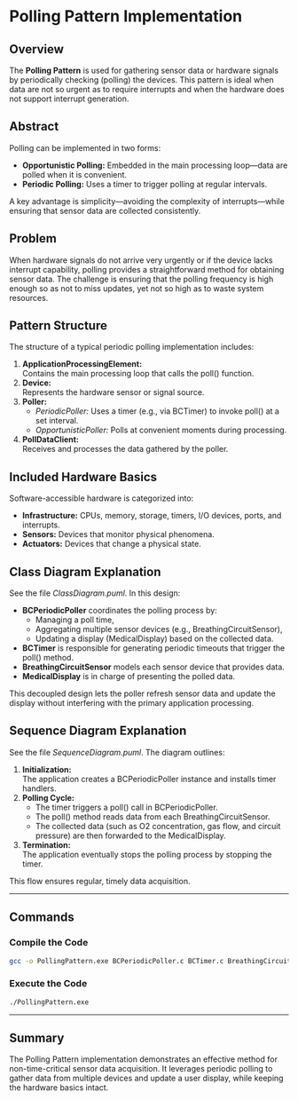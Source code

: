# Polling Pattern Implementation

## Overview
The **Polling Pattern** is used for gathering sensor data or hardware signals by periodically checking (polling) the devices. This pattern is ideal when data are not so urgent as to require interrupts and when the hardware does not support interrupt generation.

## Abstract
Polling can be implemented in two forms:
- **Opportunistic Polling:** Embedded in the main processing loop—data are polled when it is convenient.
- **Periodic Polling:** Uses a timer to trigger polling at regular intervals.

A key advantage is simplicity—avoiding the complexity of interrupts—while ensuring that sensor data are collected consistently.

## Problem
When hardware signals do not arrive very urgently or if the device lacks interrupt capability, polling provides a straightforward method for obtaining sensor data. The challenge is ensuring that the polling frequency is high enough so as not to miss updates, yet not so high as to waste system resources.

## Pattern Structure
The structure of a typical periodic polling implementation includes:
1. **ApplicationProcessingElement:**  
   Contains the main processing loop that calls the poll() function.
2. **Device:**  
   Represents the hardware sensor or signal source.
3. **Poller:**  
   - *PeriodicPoller:* Uses a timer (e.g., via BCTimer) to invoke poll() at a set interval.
   - *OpportunisticPoller:* Polls at convenient moments during processing.
4. **PollDataClient:**  
   Receives and processes the data gathered by the poller.

## Included Hardware Basics
Software-accessible hardware is categorized into:
- **Infrastructure:** CPUs, memory, storage, timers, I/O devices, ports, and interrupts.
- **Sensors:** Devices that monitor physical phenomena.
- **Actuators:** Devices that change a physical state.

## Class Diagram Explanation
See the file *ClassDiagram.puml*. In this design:
- **BCPeriodicPoller** coordinates the polling process by:
  - Managing a poll time,
  - Aggregating multiple sensor devices (e.g., BreathingCircuitSensor),
  - Updating a display (MedicalDisplay) based on the collected data.
- **BCTimer** is responsible for generating periodic timeouts that trigger the poll() method.
- **BreathingCircuitSensor** models each sensor device that provides data.
- **MedicalDisplay** is in charge of presenting the polled data.

This decoupled design lets the poller refresh sensor data and update the display without interfering with the primary application processing.

## Sequence Diagram Explanation
See the file *SequenceDiagram.puml*. The diagram outlines:
1. **Initialization:**  
   The application creates a BCPeriodicPoller instance and installs timer handlers.
2. **Polling Cycle:**  
   - The timer triggers a poll() call in BCPeriodicPoller.
   - The poll() method reads data from each BreathingCircuitSensor.
   - The collected data (such as O2 concentration, gas flow, and circuit pressure) are then forwarded to the MedicalDisplay.
3. **Termination:**  
   The application eventually stops the polling process by stopping the timer.

This flow ensures regular, timely data acquisition.

---

## Commands

### Compile the Code
```bash
gcc -o PollingPattern.exe BCPeriodicPoller.c BCTimer.c BreathingCircuitSensor.c MedicalDisplay.c main.c
```

### Execute the Code
```bash
./PollingPattern.exe
```

---

## Summary
The Polling Pattern implementation demonstrates an effective method for non-time-critical sensor data acquisition. It leverages periodic polling to gather data from multiple devices and update a user display, while keeping the hardware basics intact.